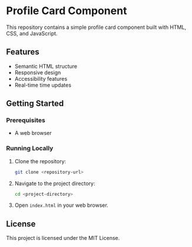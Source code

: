 # Profile Card Component

This repository contains a simple profile card component built with HTML, CSS, and JavaScript.

## Features
- Semantic HTML structure
- Responsive design
- Accessibility features
- Real-time time updates

## Getting Started

### Prerequisites
- A web browser

### Running Locally
1. Clone the repository:
   ```bash
   git clone <repository-url>
   ```
2. Navigate to the project directory:
   ```bash
   cd <project-directory>
   ```
3. Open `index.html` in your web browser.

## License
This project is licensed under the MIT License.
